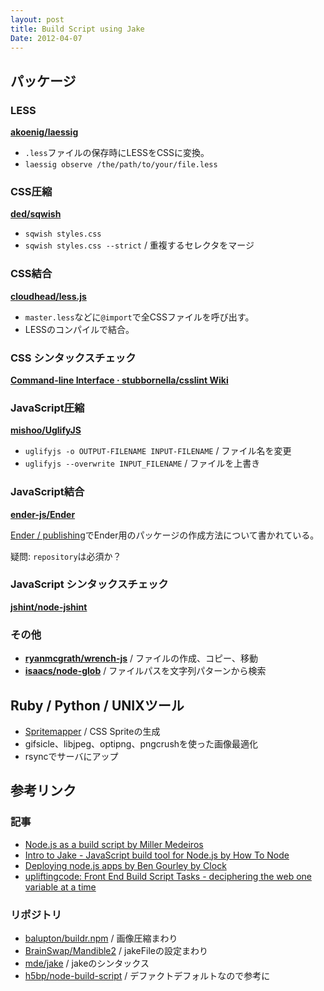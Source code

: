 ```yaml
---
layout: post
title: Build Script using Jake
Date: 2012-04-07
---
```


## パッケージ

### LESS

**[akoenig/laessig](https://github.com/akoenig/laessig)**

- `.less`ファイルの保存時にLESSをCSSに変換。
- `laessig observe /the/path/to/your/file.less`

### CSS圧縮

**[ded/sqwish](https://github.com/ded/sqwish)**

- `sqwish styles.css`  
- `sqwish styles.css --strict` / 重複するセレクタをマージ

### CSS結合

**[cloudhead/less.js](https://github.com/cloudhead/less.js)**

- `master.less`などに`@import`で全CSSファイルを呼び出す。  
- LESSのコンパイルで結合。

### CSS シンタックスチェック

**[Command-line Interface · stubbornella/csslint Wiki](https://github.com/stubbornella/csslint/wiki/Command-line-interface)**

### JavaScript圧縮

**[mishoo/UglifyJS](https://github.com/mishoo/UglifyJS)**

- `uglifyjs -o OUTPUT-FILENAME INPUT-FILENAME` / ファイル名を変更  
- `uglifyjs --overwrite INPUT_FILENAME` / ファイルを上書き

### JavaScript結合

**[ender-js/Ender](https://github.com/ender-js/Ender)**  

[Ender / publishing](http://ender.no.de/#publishing)でEnder用のパッケージの作成方法について書かれている。  

疑問: `repository`は必須か？

### JavaScript シンタックスチェック

**[jshint/node-jshint](https://github.com/jshint/node-jshint/)**

### その他

- **[ryanmcgrath/wrench-js](https://github.com/ryanmcgrath/wrench-js)** / ファイルの作成、コピー、移動
- **[isaacs/node-glob](https://github.com/isaacs/node-glob)** / ファイルパスを文字列パターンから検索

## Ruby / Python / UNIXツール

- [Spritemapper](http://yostudios.github.com/Spritemapper/) / CSS Spriteの生成
- gifsicle、libjpeg、optipng、pngcrushを使った画像最適化
- rsyncでサーバにアップ

## 参考リンク

### 記事

- [Node.js as a build script by Miller Medeiros](http://blog.millermedeiros.com/node-js-as-a-build-script/)
- [Intro to Jake - JavaScript build tool for Node.js by How To Node](http://howtonode.org/intro-to-jake)
- [Deploying node.js apps by Ben Gourley by Clock](http://clock.co.uk/tech-blogs/deploying-nodejs-apps)
- [upliftingcode: Front End Build Script Tasks - deciphering the web one variable at a time](http://upliftingcode.com/blog/front-end-build-script-tasks)

### リポジトリ

- [balupton/buildr.npm](https://github.com/balupton/buildr.npm) / 画像圧縮まわり
- [BrainSwap/Mandible2](https://github.com/BrainSwap/Mandible2) / jakeFileの設定まわり
- [mde/jake](https://github.com/mde/jake) / jakeのシンタックス
- [h5bp/node-build-script](https://github.com/h5bp/node-build-script) / デファクトデフォルトなので参考に